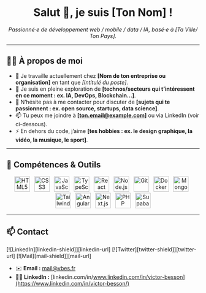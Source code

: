 <!--
  ╔══════════════════════════════════════════════════════════╗
  ║   Pour l’afficher, nomme ce fichier “README.md”        ║
  ║   dans un repo GitHub dont le nom est exactement         ║
  ║   identique à ton nom d’utilisateur GitHub.             ║
  ╚══════════════════════════════════════════════════════════╝
-->

<!-- Bannière de bienvenue -->
<h1 align="center">
  Salut 👋, je suis [Ton Nom] !
</h1>
<p align="center">
  <em>Passionné·e de développement web / mobile / data / IA, basé·e à [Ta Ville/ Ton Pays].</em>
</p>

---

## 👨‍💻 À propos de moi

- 🔭 Je travaille actuellement chez **[Nom de ton entreprise ou organisation]** en tant que *[Intitulé du poste]*.
- 🌱 Je suis en pleine exploration de **[technos/secteurs qui t’intéressent en ce moment : ex. IA, DevOps, Blockchain…]**.
- 💬 N’hésite pas à me contacter pour discuter de **[sujets qui te passionnent : ex. open source, startups, data science]**.
- 📫 Tu peux me joindre à **[ton.email@example.com]** ou via LinkedIn (voir ci-dessous).
- ⚡ En dehors du code, j’aime **[tes hobbies : ex. le design graphique, la vidéo, la musique, le sport]**.

---

## 🔧 Compétences & Outils

<div align="center">
    <img alt="HTML5" height="40" src="https://cdn.jsdelivr.net/gh/devicons/devicon/icons/html5/html5-original.svg" />
  &nbsp;
  <img alt="CSS3" height="40" src="https://cdn.jsdelivr.net/gh/devicons/devicon/icons/css3/css3-original.svg" />
  &nbsp;
  <img alt="JavaScript" height="40" src="https://cdn.jsdelivr.net/gh/devicons/devicon/icons/javascript/javascript-original.svg" />
  &nbsp;
  <img alt="TypeScript" height="40" src="https://cdn.jsdelivr.net/gh/devicons/devicon/icons/typescript/typescript-original.svg" />
  &nbsp;
  <img alt="React" height="40" src="https://cdn.jsdelivr.net/gh/devicons/devicon/icons/react/react-original.svg" />
  &nbsp;
  <img alt="Node.js" height="40" src="https://cdn.jsdelivr.net/gh/devicons/devicon/icons/nodejs/nodejs-original.svg" />
  &nbsp;
  <img alt="Git" height="40" src="https://cdn.jsdelivr.net/gh/devicons/devicon/icons/git/git-original.svg" />
  &nbsp;
  <img alt="Docker" height="40" src="https://cdn.jsdelivr.net/gh/devicons/devicon/icons/docker/docker-original.svg" />
  &nbsp;
  <img alt="MongoDB" height="40" src="https://cdn.jsdelivr.net/gh/devicons/devicon/icons/mongodb/mongodb-original.svg" />
  &nbsp;
  <img alt="Tailwind CSS" height="40" src="https://cdn.jsdelivr.net/gh/devicons/devicon/icons/tailwindcss/tailwindcss-original.svg" />
  &nbsp;
  <img alt="Angular" height="40" src="https://cdn.jsdelivr.net/gh/devicons/devicon/icons/angularjs/angularjs-original.svg" />
  &nbsp;
  <img alt="Next.js" height="40" src="https://cdn.jsdelivr.net/gh/devicons/devicon/icons/nextjs/nextjs-original.svg" />
  &nbsp;
  <img alt="PHP" height="40" src="https://cdn.jsdelivr.net/gh/devicons/devicon/icons/php/php-original.svg" />
  &nbsp;
  <img alt="Supabase" height="40" src="https://cdn.jsdelivr.net/gh/devicons/devicon/icons/supabase/supabase-original.svg" />
</div>

---

## 📫 Contact

[![LinkedIn][linkedin-shield]][linkedin-url]
[![Twitter][twitter-shield]][twitter-url]
[![Mail][mail-shield]][mail-url]

- ✉️ **Email :** [mail@vbes.fr](mailto:mail@vbes.fr)
- 🧑‍💼 **LinkedIn :** [linkedin.com/in/www.linkedin.com/in/victor-besson](https://www.linkedin.com/in/victor-besson/)
